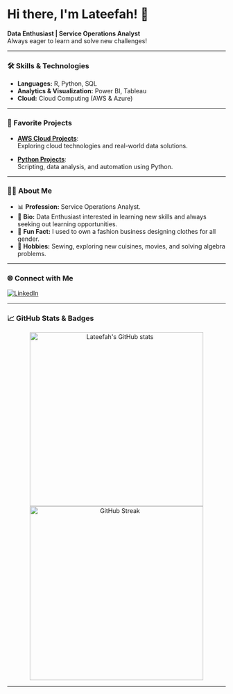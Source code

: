 # Hi there, I'm Lateefah! 👋

**Data Enthusiast | Service Operations Analyst**  
Always eager to learn and solve new challenges!

---

### 🛠️ Skills & Technologies

- **Languages:** R, Python, SQL
- **Analytics & Visualization:** Power BI, Tableau
- **Cloud:** Cloud Computing (AWS & Azure)

---

### 🚀 Favorite Projects

- [**AWS Cloud Projects**](https://github.com/l-teefah/AWS-Cloud-Projects):  
  Exploring cloud technologies and real-world data solutions.

- [**Python Projects**](https://github.com/l-teefah/Python):  
  Scripting, data analysis, and automation using Python.

---

### 👩‍💻 About Me

- 📊 **Profession:** Service Operations Analyst.
- 📝 **Bio:** Data Enthusiast interested in learning new skills and always seeking out learning opportunities.
- 🧵 **Fun Fact:** I used to own a fashion business designing clothes for all gender.
- 🍲 **Hobbies:** Sewing, exploring new cuisines, movies, and solving algebra problems.

---

### 🌐 Connect with Me

[![LinkedIn](https://img.shields.io/badge/LinkedIn-Lateefah%20Yusuf-blue?logo=linkedin)](https://www.linkedin.com/in/lateefahyusuf?utm_source=share&utm_campaign=share_via&utm_content=profile&utm_medium=ios_app)

---

### 📈 GitHub Stats & Badges

<p align="center">
  <img src="https://github-readme-stats.vercel.app/api?username=l-teefah&show_icons=true&theme=default" alt="Lateefah's GitHub stats" width="400"/>
  <img src="https://github-readme-streak-stats.herokuapp.com/?user=l-teefah&theme=default" alt="GitHub Streak" width="400"/>
</p>

---

<!--
**l-teefah/l-teefah** is a ✨ special ✨ repository because its `README.md` (this file) appears on your GitHub profile.
-->

